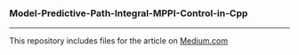 ### Model-Predictive-Path-Integral-MPPI-Control-in-Cpp
***
This repository includes files for the article on [Medium.com](https://medium.com/@markus-x-buchholz/model-predictive-path-integral-mppi-control-in-c-b13ea594ca20)
